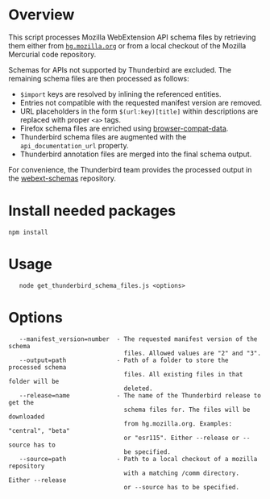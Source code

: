 Overview
========

This script processes Mozilla WebExtension API schema files by retrieving them either
from  [`hg.mozilla.org`](https://hg.mozilla.org) or from a local checkout of the Mozilla
Mercurial code repository.

Schemas for APIs not supported by Thunderbird are excluded. The remaining schema files
are then processed as follows:

- `$import` keys are resolved by inlining the referenced entities.  
- Entries not compatible with the requested manifest version are removed.  
- URL placeholders in the form `$(url:key)[title]` within descriptions are replaced with
  proper `<a>` tags.  
- Firefox schema files are enriched using [browser-compat-data](https://github.com/mdn/browser-compat-data).  
- Thunderbird schema files are augmented with the `api_documentation_url` property.  
- Thunderbird annotation files are merged into the final schema output.

For convenience, the Thunderbird team provides the processed output in the [webext-schemas](https://github.com/thunderbird/webext-schemas) repository.


Install needed packages
=======================

```
npm install
```

Usage
=====

```
   node get_thunderbird_schema_files.js <options>
```
  
Options
=======

```
   --manifest_version=number  - The requested manifest version of the schema
                                files. Allowed values are "2" and "3".
   --output=path              - Path of a folder to store the processed schema
                                files. All existing files in that folder will be
                                deleted.
   --release=name             - The name of the Thunderbird release to get the
                                schema files for. The files will be downloaded
                                from hg.mozilla.org. Examples: "central", "beta"
                                or "esr115". Either --release or --source has to
                                be specified.
   --source=path              - Path to a local checkout of a mozilla repository
                                with a matching /comm directory. Either --release
                                or --source has to be specified.
```
